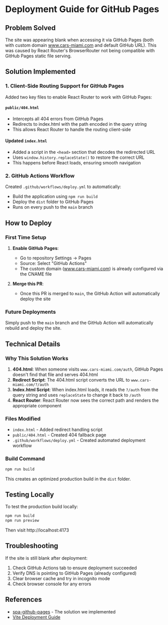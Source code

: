 # Deployment Guide for GitHub Pages

## Problem Solved

The site was appearing blank when accessing it via GitHub Pages (both with custom domain www.cars-miami.com and default GitHub URL). This was caused by React Router's BrowserRouter not being compatible with GitHub Pages static file serving.

## Solution Implemented

### 1. Client-Side Routing Support for GitHub Pages

Added two key files to enable React Router to work with GitHub Pages:

#### `public/404.html`
- Intercepts all 404 errors from GitHub Pages
- Redirects to index.html with the path encoded in the query string
- This allows React Router to handle the routing client-side

#### Updated `index.html`
- Added a script in the `<head>` section that decodes the redirected URL
- Uses `window.history.replaceState()` to restore the correct URL
- This happens before React loads, ensuring smooth navigation

### 2. GitHub Actions Workflow

Created `.github/workflows/deploy.yml` to automatically:
- Build the application using `npm run build`
- Deploy the `dist` folder to GitHub Pages
- Runs on every push to the `main` branch

## How to Deploy

### First Time Setup

1. **Enable GitHub Pages**:
   - Go to repository Settings → Pages
   - Source: Select "GitHub Actions"
   - The custom domain (www.cars-miami.com) is already configured via the CNAME file

2. **Merge this PR**:
   - Once this PR is merged to `main`, the GitHub Action will automatically deploy the site

### Future Deployments

Simply push to the `main` branch and the GitHub Action will automatically rebuild and deploy the site.

## Technical Details

### Why This Solution Works

1. **404.html**: When someone visits `www.cars-miami.com/auth`, GitHub Pages doesn't find that file and serves 404.html
2. **Redirect Script**: The 404.html script converts the URL to `www.cars-miami.com/?/auth`
3. **Index.html Script**: When index.html loads, it reads the `?/auth` from the query string and uses `replaceState` to change it back to `/auth`
4. **React Router**: React Router now sees the correct path and renders the appropriate component

### Files Modified

- `index.html` - Added redirect handling script
- `public/404.html` - Created 404 fallback page
- `.github/workflows/deploy.yml` - Created automated deployment workflow

### Build Command

```bash
npm run build
```

This creates an optimized production build in the `dist` folder.

## Testing Locally

To test the production build locally:

```bash
npm run build
npm run preview
```

Then visit http://localhost:4173

## Troubleshooting

If the site is still blank after deployment:

1. Check GitHub Actions tab to ensure deployment succeeded
2. Verify DNS is pointing to GitHub Pages (already configured)
3. Clear browser cache and try in incognito mode
4. Check browser console for any errors

## References

- [spa-github-pages](https://github.com/rafgraph/spa-github-pages) - The solution we implemented
- [Vite Deployment Guide](https://vitejs.dev/guide/static-deploy.html#github-pages)
